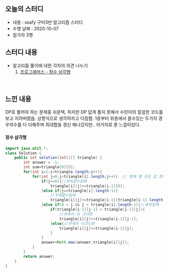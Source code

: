 
## 오늘의 스터디
 - 내용 : ssafy 구미3반 알고리즘 스터디
 - 수행 날짜 : 2020-10-07
 - 참가자 3명

## 스터디 내용 
 - 알고리즘 풀이에 대한 각자의 의견 나누기
    1. [프로그래머스 - 정수 삼각형](https://programmers.co.kr/learn/courses/30/lessons/43105)
    

  
<br/>  

## 느낀 내용
 DP로 풀어야 하는 문제중 쉬운택, 하지만 DP 답게 풀지 못해서 수민이의 깔끔한 코드를 보고 지려버렸음. 상향식으로 생각하자고 다짐함. 1층부터 위층에서 올수있는 두가지 경우의수를 다 더해주며 최대합을 갱신 해나갔지만.. 어거지로 푼 느낌이있다.

  
  
#### 정수 삼각형
```java
import java.util.*;
class Solution {
    public int solution(int[][] triangle) {
        int answer = -1;
        int sum=triangle[0][0];
        for(int i=1;i<triangle.length;i++){
            for(int j=0;j<triangle[i].length;j++){  // 현재 행 모든 값 최대합 구하기
                if(j==0){//좌측끝수일때
                    triangle[i][j]+=triangle[i-1][0];
                }else if(j==triangle[i].length-1){
                    //우측끝수일때
                    triangle[i][j]+=triangle[i-1][triangle[i-1].length-1];
                }else if(0 < j && j < triangle[i].length-1){//중앙일때 
                    if(triangle[i-1][j-1] > triangle[i-1][j]){
                        //좌측이 더 크다면
                        triangle[i][j]+=triangle[i-1][j-1];
                    }else{//우측이 더크다면
                        triangle[i][j]+=triangle[i-1][j];
                    }
                }
                answer=Math.max(answer,triangle[i][j]);
            }
        }
        return answer;
    }
}
```